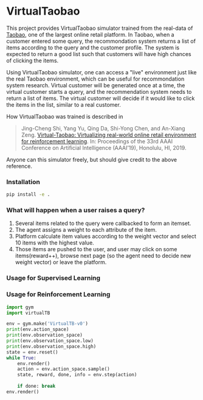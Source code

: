 # VirtualTaobao

This project provides VirtualTaobao simulator trained from the real-data of [Taobao](http://taobao.com), one of the largest online retail platform. In Taobao, when a customer entered some query, the recommondation system returns a list of items according to the query and the customer profile. The system is expected to return a good list such that customers will have high chances of clicking the items. 

Using VirtualTaobao simulator, one can access a "live" environment just like the real Taobao environment, which can be useful for recommondation system research. Virtual customer will be generated once at a time, the virtual customer starts a query, and the recommendation system needs to return a list of items. The virtual customer will decide if it would like to click the items in the list, similar to a real customer.

How VirtualTaobao was trained is described in 
> Jing-Cheng Shi, Yang Yu, Qing Da, Shi-Yong Chen, and An-Xiang Zeng. [Virtual-Taobao: Virtualizing real-world online retail environment for reinforcement learning](https://arxiv.org/abs/1805.10000). In: Proceedings of the 33rd AAAI Conference on Artificial Intelligence (AAAI’19), Honolulu, HI, 2019. 

Anyone can this simulator freely, but should give credit to the above reference.

### Installation

```bash
pip install -e .
```

### What will happen when a user raises a query?
1. Several items related to the query were callbacked to form an itemset.
2. The agent assigns a weight to each attribute of the item.
3. Platform calculate item values according to the weight vector and select 10 items with the highest value.
4. Those items are pushed to the user, and user may click on some items(reward++), browse next page (so the agent need to decide new weight vector) or leave the platform.

### Usage for Supervised Learning


### Usage for Reinforcement Learning

```python
import gym
import virtualTB

env = gym.make('VirtualTB-v0')
print(env.action_space)
print(env.observation_space)
print(env.observation_space.low)
print(env.observation_space.high)
state = env.reset()
while True:
    env.render()
    action = env.action_space.sample()
    state, reward, done, info = env.step(action)
    
    if done: break
env.render()
```